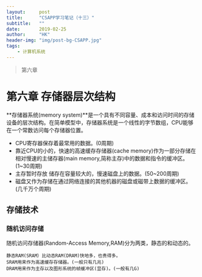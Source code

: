 ```yaml
---
layout:     post
title:      "CSAPP学习笔记（十三）"
subtitle:   ""
date:       2019-02-25
author:     "HK"
header-img: "img/post-bg-CSAPP.jpg"
tags:
    - 计算机系统
---
```


> 第六章

# 第六章 存储器层次结构

**存储器系统(memory system)**是一个具有不同容量、成本和访问时间的存储设备的层次结构。在简单模型中，存储器系统是一个线性的字节数组，CPU能够在一个常数访问每个存储器位置。
- CPU寄存器保存着最常用的数据。(0周期)
- 靠近CPU的小的，快速的高速缓存存储器(cache memory)作为一部分存储在相对慢速的主储存器(main memory,简称主存)中的数据和指令的缓冲区。(1~30周期)
- 主存暂时存放 储存在容量较大的，慢速磁盘上的数据。(50~200周期)
- 磁盘又作为存储在通过网络连接的其他机器的磁盘或磁带上数据的缓冲区。(几千万个周期)

## 存储技术

### 随机访问存储

随机访问存储器(Random-Access Memory,RAM)分为两类，静态的和动态的。

    静态RAM(SRAM）比动态RAM(DRAM)快地多，也贵得多。
    SRAM用来作为高速缓存存储器。(一般只有几兆)
    DRAM用来作为主存以及图形系统的帧缓冲区(显存)。(一般有几G)
